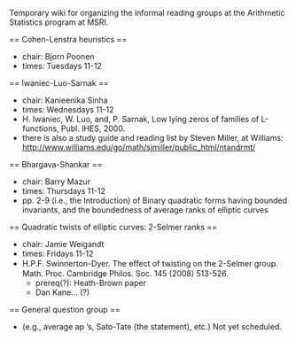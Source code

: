 Temporary wiki for organizing the informal reading groups at the Arithmetic Statistics program at MSRI.

== Cohen-Lenstra heuristics ==

 * chair: Bjorn Poonen
 * times: Tuesdays 11-12

== Iwaniec-Luo-Sarnak ==

 * chair: Kanieenika Sinha
 * times: Wednesdays 11-12
 * H. Iwaniec, W. Luo, and, P. Sarnak, Low lying zeros of families of L-functions, Publ. IHES, 2000.
 * there is also a study guide and reading list by Steven Miller, at Williams: http://www.williams.edu/go/math/sjmiller/public_html/ntandrmt/

== Bhargava-Shankar ==

 * chair: Barry Mazur
 * times: Thursdays 11-12
 * pp. 2-9 (i.e., the Introduction) of Binary quadratic forms having bounded invariants, and the boundedness of average ranks of elliptic curves

== Quadratic twists of elliptic curves: 2-Selmer ranks ==

 * chair: Jamie Weigandt
 * times: Fridays 11-12
 * H.P.F. Swinnerton-Dyer. The eﬀect of twisting on the 2-Selmer group. Math. Proc. Cambridge Philos. Soc. 145 (2008) 513-526.
   * prereq(?): Heath-Brown paper
   * Dan Kane... (?)

== General question group ==

 * (e.g., average ap ’s, Sato-Tate (the statement), etc.) Not yet scheduled.

